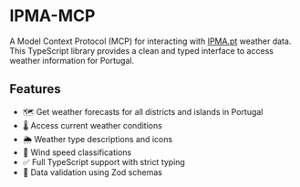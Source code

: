 # IPMA-MCP

A Model Context Protocol (MCP) for interacting with [IPMA.pt](https://www.ipma.pt) weather data. This TypeScript library provides a clean and typed interface to access weather information for Portugal.

## Features

- 🗺️ Get weather forecasts for all districts and islands in Portugal
- 🌡️ Access current weather conditions 
- 🌦️ Weather type descriptions and icons
- 💨 Wind speed classifications
- ✅ Full TypeScript support with strict typing
- 🔄 Data validation using Zod schemas